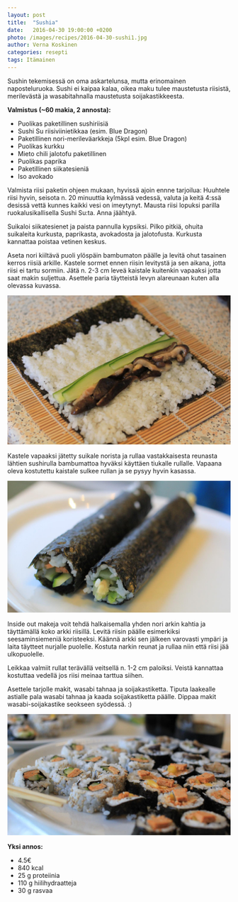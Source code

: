 ```yaml
---
layout: post
title:  "Sushia"
date:   2016-04-30 19:00:00 +0200
photo: /images/recipes/2016-04-30-sushi1.jpg
author: Verna Koskinen
categories: resepti
tags: Itämainen
---
```


Sushin tekemisessä on oma askartelunsa, mutta erinomainen naposteluruoka. Sushi ei kaipaa kalaa, oikea maku tulee maustetusta riisistä, merilevästä ja wasabitahnalla maustetusta soijakastikkeesta.

**Valmistus (~60 makia, 2 annosta):**

- Puolikas paketillinen sushiriisiä
- Sushi Su riisiviinietikkaa (esim. Blue Dragon)
- Paketillinen nori-merileväarkkeja (5kpl esim. Blue Dragon)
- Puolikas kurkku 
- Mieto chili jalotofu paketillinen
- Puolikas paprika
- Paketillinen siikatesieniä
- Iso avokado 

Valmista riisi paketin ohjeen mukaan, hyvissä ajoin ennne tarjoilua: Huuhtele riisi hyvin, seisota n. 20 minuuttia kylmässä vedessä, valuta ja keitä 4:ssä desissä vettä kunnes kaikki vesi on imeytynyt. Mausta riisi lopuksi parilla ruokalusikallisella Sushi Su:ta. Anna jäähtyä.

Suikaloi siikatesienet ja paista pannulla kypsiksi. Pilko pitkiä, ohuita suikaleita kurkusta, paprikasta, avokadosta ja jalotofusta. Kurkusta kannattaa poistaa vetinen keskus.

Aseta nori kiiltävä puoli ylöspäin bambumaton päälle ja levitä ohut tasainen kerros riisiä arkille. Kastele sormet ennen riisin levitystä ja sen aikana, jotta riisi ei tartu sormiin. Jätä n. 2-3 cm leveä kaistale kuitenkin vapaaksi jotta saat makin suljettua. Asettele paria täytteistä levyn alareunaan kuten alla olevassa kuvassa.

![arkki täytteineen](/images/recipes/2016-04-30-sushi2.jpg)

Kastele vapaaksi jätetty suikale norista ja rullaa vastakkaisesta reunasta lähtien sushirulla bambumattoa hyväksi käyttäen tiukalle rullalle. Vapaana oleva kostutettu kaistale sulkee rullan ja se pysyy hyvin kasassa.

![leikkaamattomat rullat](/images/recipes/2016-04-30-sushi3.jpg)

Inside out makeja voit tehdä halkaisemalla yhden nori arkin kahtia ja täyttämällä koko arkki riisillä. Levitä riisin päälle esimerkiksi seesaminsiemeniä koristeeksi. Käännä arkki sen jälkeen varovasti ympäri ja laita täytteet nurjalle puolelle. Kostuta narkin reunat ja rullaa niin että riisi jää ulkopuolelle.

Leikkaa valmiit rullat terävällä veitsellä n. 1-2 cm paloiksi. Veistä kannattaa kostuttaa vedellä jos riisi meinaa tarttua siihen.

Asettele tarjolle makit, wasabi tahnaa ja soijakastiketta. Tiputa laakealle astialle pala wasabi tahnaa ja kaada soijakastiketta päälle. Dippaa makit wasabi-soijakastike seokseen syödessä. :)

![valmista](/images/recipes/2016-04-30-sushi4.jpg)

**Yksi annos:**

- 4.5€
- 840 kcal
- 25 g proteiinia
- 110 g hiilihydraatteja
- 30 g rasvaa

